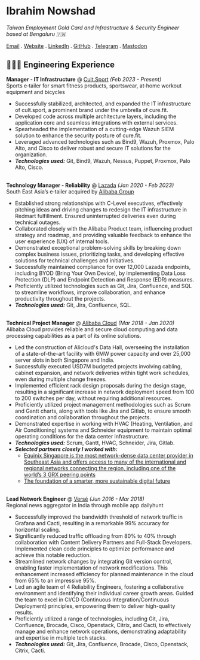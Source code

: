 # Ibrahim Nowshad

_Taiwan Employment Gold Card and Infrastructure & Security Engineer based at Bengaluru 🇮🇳_<br>

[Email](mailto:cv@ibn.slmail.me) . [Website](https://ibnunowshad.com/) . [LinkedIn](https://linkedin.com/in/ibnunowshad/) . [GitHub](https://github.com/ibnunowshad/) . [Telegram](https://t.me/ibnunowshad/) . [Mastodon](https://mastodon.social/@ibnunowshad)

## 👩🏼‍💻 Engineering Experience

**Manager - IT Infrastructure** @ [Cult.Sport](https://cultsport.com/) _(Feb 2023 - Present)_ <br>
Sports e‐tailer for smart fitness products, sportswear, at‐home workout equipment and bicycles
- Successfully stabilized, architected, and expanded the IT infrastructure of cult.sport, a prominent brand under the umbrella of cure.fit.
- Developed code across multiple architecture layers, including the application core and seamless integrations with external services.
- Spearheaded the implementation of a cutting-edge Wazuh SIEM solution to enhance the security posture of cure.fit.
- Leveraged advanced technologies such as Bind9, Wazuh, Proxmox, Palo Alto, and Cisco to deliver robust and secure IT solutions for the organization.
- **_Technologies used:_** Git, Bind9, Wazuh, Nessus, Puppet, Proxmox, Palo Alto, Cisco.
<br><br>

**Technology Manager - Reliability** @ [Lazada](https://lazada.com/) _(Jan 2020 - Feb 2023)_ <br>
South East Asia’s e‐tailer acquired by [Alibaba Group](https://www.alibabagroup.com)
- Established strong relationships with C-Level executives, effectively pitching ideas and driving changes to redesign the IT infrastructure in Redmart fulfillment. Ensured uninterrupted deliveries even during technical outages.
- Collaborated closely with the Alibaba Product team, influencing product strategy and roadmap, and providing valuable feedback to enhance the user experience (UX) of internal tools.
- Demonstrated exceptional problem-solving skills by breaking down complex business issues, prioritizing tasks, and developing effective solutions for technical challenges and initiatives.
- Successfully maintained compliance for over 12,000 Lazada endpoints, including BYOD (Bring Your Own Device), by implementing Data Loss Protection (DLP) and Endpoint Detection and Response (EDR) measures.
- Proficiently utilized technologies such as Git, Jira, Confluence, and SQL to streamline workflows, improve collaboration, and enhance productivity throughout the projects.
- **_Technologies used:_** Git, Jira, Confluence, SQL.
<br><br>

**Technical Project Manager** @ [Alibaba Cloud](https://.alibabacloud.com/) _(Mar 2018 - Jan 2020)_ <br>
Alibaba Cloud provides reliable and secure cloud computing and data processing capabilities as a part of its online solutions.
- Led the construction of Alicloud's Data Hall, overseeing the installation of a state-of-the-art facility with 6MW power capacity and over 25,000 server slots in both Singapore and India.
- Successfully executed USD7M budgeted projects involving cabling, cabinet expansion, and network deliveries within tight work schedules, even during multiple change freezes.
- Implemented efficient rack design proposals during the design stage, resulting in a significant increase in network deployment speed from 100 to 200 switches per day, without requiring additional resources.
- Proficiently utilized project management methodologies such as Scrum and Gantt charts, along with tools like Jira and Gitlab, to ensure smooth coordination and collaboration throughout the projects.
- Demonstrated expertise in working with HVAC (Heating, Ventilation, and Air Conditioning) systems and Schneider equipment to maintain optimal operating conditions for the data center infrastructure.
- **_Technologies used:_** Scrum, Gantt, HVAC, Schneider, Jira, Gitlab.
- **_Selected partners closely I worked with:_**
  - [Equinix Singapore is the most network-dense data center provider in Southeast Asia and offers access to many of the international and regional networks connecting the region, including one of the world’s 3 GRX peering points](https://www.equinix.sg/)
  - [The foundation of a smarter, more sustainable digital future](https://www.sttelemediagdc.com/)
<br><br>

**Lead Network Engineer** @ [Versé](https://www.verse.in/) _(Jun 2016 - Mar 2018)_ <br>
Regional news aggregator in India through mobile app dailyhunt
- Successfully improved the bandwidth threshold of network traffic in Grafana and Cacti, resulting in a remarkable 99% accuracy for horizontal scaling.
- Significantly reduced traffic offloading from 80% to 40% through collaboration with Content Delivery Partners and Full-Stack Developers. Implemented clean code principles to optimize performance and achieve this notable reduction.
- Streamlined network changes by integrating Git version control, enabling faster implementation of network modifications. This enhancement increased efficiency for planned maintenance in the cloud from 65% to an impressive 95%.
- Led an agile team of 4 Reliability Engineers, fostering a collaborative environment and identifying their individual career growth areas. Guided the team to excel in CI/CD (Continuous Integration/Continuous Deployment) principles, empowering them to deliver high-quality results.
- Proficiently utilized a range of technologies, including Git, Jira, Confluence, Brocade, Cisco, Openstack, Citrix, and Cacti, to effectively manage and enhance network operations, demonstrating adaptability and expertise in multiple tech stacks.
- **_Technologies used:_** Git, Jira, Confluence, Brocade, Cisco, Openstack, Citrix, Cacti.
<br><br>